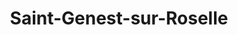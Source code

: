 ---
title: Saint-Genest-sur-Roselle
url: /saint-genest-sur-roselle/
latitude: 45.703
longitude: 1.425
---